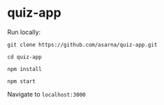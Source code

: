 # quiz-app

Run locally: 

`git clone https://github.com/asarna/quiz-app.git`

`cd quiz-app`

`npm install`

`npm start`

Navigate to `localhost:3000`
